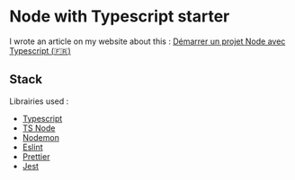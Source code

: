 # Node with Typescript starter

I wrote an article on my website about this : [Démarrer un projet Node avec Typescript (:fr:)](https://www.julienrollin.com/posts/node-typescript-starter/)

## Stack

Librairies used :

- [Typescript](https://www.typescriptlang.org/)
- [TS Node](https://www.npmjs.com/package/ts-node)
- [Nodemon](https://www.npmjs.com/package/nodemon)
- [Eslint](https://eslint.org/)
- [Prettier](https://prettier.io/)
- [Jest](https://jestjs.io/)
